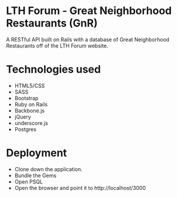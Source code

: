# LTH Forum - Great Neighborhood Restaurants (GnR)

A RESTful API built on Rails with a database of Great Neighborhood Restaurants off of the LTH Forum website.

# Technologies used
* HTML5/CSS
* SASS
* Bootstrap
* Ruby on Rails
* Backbone.js
* jQuery
* underscore.js
* Postgres

# Deployment
* Clone down the application.
* Bundle the Gems
* Open PSQL
* Open the browser and point it to http://localhost/3000

